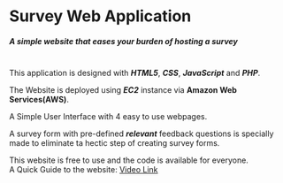 # Survey Web Application
##### A simple website that eases your burden of hosting a survey
\
This application is designed with **_HTML5_**, **_CSS_**, **_JavaScript_** and **_PHP_**. 

The Website is deployed using **_EC2_** instance via **Amazon Web Services(AWS)**.

A Simple User Interface with 4 easy to use webpages.

A survey form with pre-defined **_relevant_** feedback questions is specially made to eliminate ta hectic step of creating survey forms.

This website is free to use and the code is available for everyone.
\
A Quick Guide to the website:
[Video Link](https://youtu.be/mwRA4iCKcy0)
